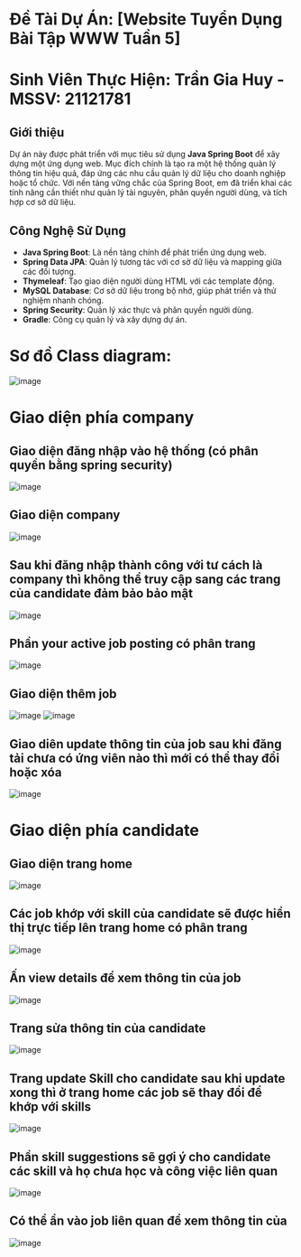 # Đề Tài Dự Án: [Website Tuyển Dụng Bài Tập WWW Tuần 5]
# Sinh Viên Thực Hiện: Trần Gia Huy - MSSV: 21121781

## Giới thiệu
Dự án này được phát triển với mục tiêu sử dụng **Java Spring Boot** để xây dựng một ứng dụng web. Mục đích chính là tạo ra một hệ thống quản lý thông tin hiệu quả, đáp ứng các nhu cầu quản lý dữ liệu cho doanh nghiệp hoặc tổ chức. Với nền tảng vững chắc của Spring Boot, em đã triển khai các tính năng cần thiết như quản lý tài nguyên, phân quyền người dùng, và tích hợp cơ sở dữ liệu.

## Công Nghệ Sử Dụng
- **Java Spring Boot**: Là nền tảng chính để phát triển ứng dụng web.
- **Spring Data JPA**: Quản lý tương tác với cơ sở dữ liệu và mapping giữa các đối tượng.
- **Thymeleaf**: Tạo giao diện người dùng HTML với các template động.
- **MySQL Database**: Cơ sở dữ liệu trong bộ nhớ, giúp phát triển và thử nghiệm nhanh chóng.
- **Spring Security**: Quản lý xác thực và phân quyền người dùng.
- **Gradle**: Công cụ quản lý và xây dựng dự án.

# Sơ đồ Class diagram:
![image](https://github.com/user-attachments/assets/f1dc1603-1e83-4462-8830-a3b97c27e076)

# Giao diện phía company
## Giao diện đăng nhập vào hệ thống (có phân quyền bằng spring security)
![image](https://github.com/user-attachments/assets/c3a9c10d-e388-48ea-89eb-32c5ff7eb82b)
## Giao diện company
![image](https://github.com/user-attachments/assets/d9f81c10-9ab3-490a-8d63-e49ea7de3dce)
## Sau khi đăng nhập thành công với tư cách là company thì không thể truy cập sang các trang của candidate đảm bảo bảo mật
![image](https://github.com/user-attachments/assets/822c2cfe-6896-44a1-9243-2a0f9779016f)
## Phần your active job posting có phân trang
![image](https://github.com/user-attachments/assets/ad91b209-7837-44d5-9520-b0ad1ff44b56)
## Giao diện thêm job
![image](https://github.com/user-attachments/assets/75d854a5-96ec-4655-8266-1f40d58cc952)
![image](https://github.com/user-attachments/assets/ff666af0-0793-478d-abfd-d6af48a0e95a)
## Giao diên update thông tin của job sau khi đăng tải chưa có ứng viên nào thì mới có thể thay đổi hoặc xóa
![image](https://github.com/user-attachments/assets/a702a4e6-86ca-4cf8-af68-8a3ce0fbed78)
# Giao diện phía candidate
## Giao diện trang home
![image](https://github.com/user-attachments/assets/ef452846-a40f-4ac4-8b1b-a9575389d114)
## Các job khớp với skill của candidate sẽ được hiển thị trực tiếp lên trang home có phân trang
![image](https://github.com/user-attachments/assets/d7a4d769-89e7-45d8-8b65-b43d23e42f98)
## Ấn view details để xem thông tin của job
![image](https://github.com/user-attachments/assets/57a5dadc-6729-437a-bd40-6437c2a07313)
## Trang sửa thông tin của candidate
![image](https://github.com/user-attachments/assets/d386faca-1e9b-43bb-83d2-6412e00b6584)
## Trang update Skill cho candidate sau khi update xong thì ở  trang home các job sẽ thay đổi để khớp với skills
![image](https://github.com/user-attachments/assets/0637520b-db8b-44a2-b511-32719b8431e5)
## Phần skill suggestions sẽ gợi ý cho candidate các skill và họ chưa học và công việc liên quan
![image](https://github.com/user-attachments/assets/f5fb8f32-d8e3-4d2f-b06d-d0555cb6db7b)
## Có thể ẩn vào job liên quan để xem thông tin của
![image](https://github.com/user-attachments/assets/4cb8be86-816a-4385-93a8-eeb7caa46888)








